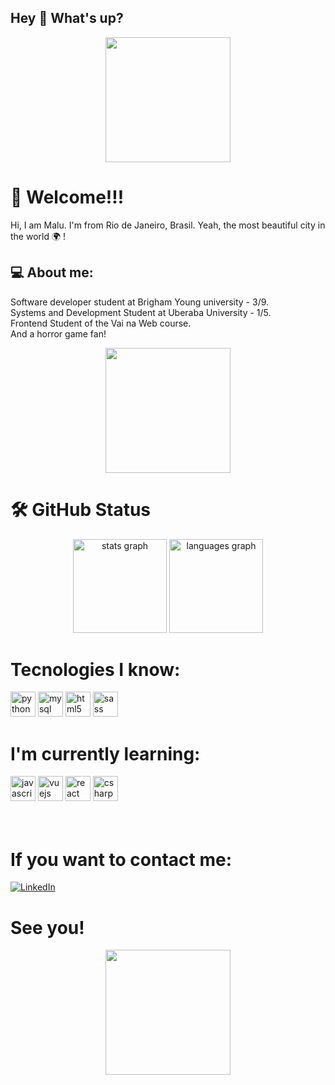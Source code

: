 ## Hey 👋 What's up?

<!--
**Mluisalimaf/Mluisalimaf** is a ✨ _special_ ✨ repository because its `README.md` (this file) appears on your GitHub profile.

Here are some ideas to get you started:

- 🔭 I’m currently working on ...
- 🌱 I’m currently learning ...
- 👯 I’m looking to collaborate on ...
- 🤔 I’m looking for help with ...
- 💬 Ask me about ...
- 📫 How to reach me: ...
- 😄 Pronouns: ...
- ⚡ Fun fact: ...
-->

<div align="center">
  <img height="200" src="https://pa1.aminoapps.com/6724/3368c3786bc0883769be24def87960a593697071_00.gif"  />
</div>

# 🌷 Welcome!!!

Hi, I am Malu. I'm from Rio de Janeiro, Brasil. Yeah, the most beautiful city in the world 🌍 ! 

###

<h2 align="left">💻 About me:</h2>

Software developer student at Brigham Young university - 3/9.<br>
Systems and Development Student at Uberaba University - 1/5.<br>
Frontend Student of the Vai na Web course.<br>
And a horror game fan! 

<div align="center">
  <img height="200" src="https://media.tenor.com/oYP4A77b_rIAAAAM/granny-dance.gif"  />
</div>

###

# 🛠️ GitHub Status

<div align="center">
  <img src="https://github-readme-stats.vercel.app/api?username=Mluisalimaf&hide_title=false&hide_rank=false&show_icons=true&include_all_commits=true&count_private=true&disable_animations=false&theme=dracula&locale=en&hide_border=false" height="150" alt="stats graph"  />
  <img src="https://github-readme-stats.vercel.app/api/top-langs?username=Mluisalimaf&locale=en&hide_title=false&layout=compact&card_width=320&langs_count=5&theme=dracula&hide_border=false" height="150" alt="languages graph"  />
</div>

###


# Tecnologies I know:

<div align="left">
  <img src="https://cdn.jsdelivr.net/gh/devicons/devicon/icons/python/python-original.svg" height="40" alt="python logo"  />
 
 <img src="https://cdn.jsdelivr.net/gh/devicons/devicon/icons/mysql/mysql-original.svg" height="40" alt="mysql logo"  />

  <img src="https://cdn.jsdelivr.net/gh/devicons/devicon/icons/html5/html5-original.svg" height="40" alt="html5 logo"  />
 
  <img src="https://cdn.jsdelivr.net/gh/devicons/devicon/icons/sass/sass-original.svg" height="40" alt="sass logo"  />



# I'm currently learning:

  <img src="https://cdn.jsdelivr.net/gh/devicons/devicon/icons/javascript/javascript-original.svg" height="40" alt="javascript logo"  />

  <img src="https://cdn.jsdelivr.net/gh/devicons/devicon/icons/vuejs/vuejs-original.svg" height="40" alt="vuejs logo"  />
  
  <img src="https://cdn.jsdelivr.net/gh/devicons/devicon/icons/react/react-original.svg" height="40" alt="react logo"  />

  <img src="https://cdn.jsdelivr.net/gh/devicons/devicon/icons/csharp/csharp-original.svg" height="40" alt="csharp logo"  />
</div>
<br>
<br>


# If you want to contact me:

[![LinkedIn](https://img.shields.io/static/v1?message=LinkedIn&logo=linkedin&label=&color=0077B5&logoColor=white&labelColor=&style=for-the-badge" )](https://www.linkedin.com/in/maria-luísa-ferraz-051b55264)


###

# See you!

<div align="center">
  <img height="200" src="https://media.tenor.com/pttxLYVbZH8AAAAM/hello-pinguin.gif"  />
</div>



